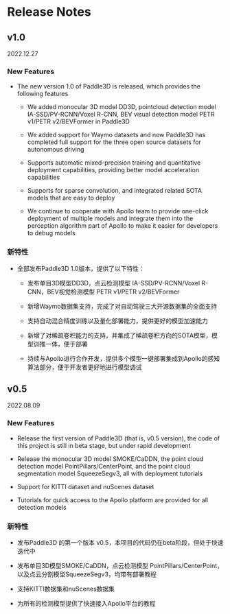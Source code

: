 # Release Notes

## v1.0

2022.12.27

### New Features

* The new version 1.0 of Paddle3D is released, which provides the following features

    * We added monocular 3D model DD3D, pointcloud detection model IA-SSD/PV-RCNN/Voxel R-CNN, BEV visual detection model PETR v1/PETR v2/BEVFormer in Paddle3D

    * We added support for Waymo datasets and now Paddle3D has completed full support for the three open source datasets for autonomous driving

    * Supports automatic mixed-precision training and quantitative deployment capabilities, providing better model acceleration capabilities

    * Supports for sparse convolution, and integrated related SOTA models that are easy to deploy

    * We continue to cooperate with Apollo team to provide one-click deployment of multiple models and integrate them into the perception algorithm part of Apollo to make it easier for developers to debug models

### 新特性

* 全部发布Paddle3D 1.0版本，提供了以下特性：

    * 发布单目3D模型DD3D，点云检测模型 IA-SSD/PV-RCNN/Voxel R-CNN，BEV视觉检测模型 PETR v1/PETR v2/BEVFormer

    * 新增Waymo数据集支持，完成了对自动驾驶三大开源数据集的全面支持

    * 支持自动混合精度训练以及量化部署能力，提供更好的模型加速能力

    * 新增了对稀疏卷积能力的支持，并集成了稀疏卷积方向的SOTA模型，模型训推一体，便于部署

    * 持续与Apollo进行合作开发，提供多个模型一键部署集成到Apollo的感知算法部分，便于开发者更好地进行模型调试

## v0.5

2022.08.09

### New Features

* Release the first version of Paddle3D (that is, v0.5 version), the code of this project is still in beta stage, but under rapid development

* Release the monocular 3D model SMOKE/CaDDN, the point cloud detection model PointPillars/CenterPoint, and the point cloud segmentation model SqueezeSegv3, all with deployment tutorials

* Support for KITTI dataset and nuScenes dataset

* Tutorials for quick access to the Apollo platform are provided for all detection models

### 新特性

* 发布Paddle3D 的第一个版本 v0.5，本项目的代码仍在beta阶段，但处于快速迭代中

* 发布单目3D模型SMOKE/CaDDN，点云检测模型 PointPillars/CenterPoint，以及点云分割模型SqueezeSegv3，均带有部署教程

* 支持KITTI数据集和nuScenes数据集

* 为所有的检测模型提供了快速接入Apollo平台的教程
